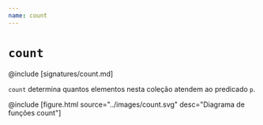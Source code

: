 ```yaml
---
name: count
---
```


# `count`

@include [signatures/count.md]

`count` determina quantos elementos nesta coleção atendem ao predicado `p`.

@include [figure.html source="../images/count.svg" desc="Diagrama de funções count"]
